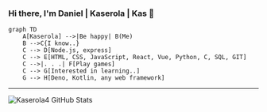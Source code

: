 ### Hi there, I'm Daniel | Kaserola | Kas 👋

```mermaid
graph TD
    A[Kaserola] -->|Be happy| B(Me)
    B -->C{I know..}
    C --> D[Node.js, express]
    C --> E[HTML, CSS, JavaScript, React, Vue, Python, C, SQL, GIT]
    C -->|. . .| F[Play games]
    C --> G[Interested in learning..]
    G --> H[Deno, Kotlin, any web framework]
   ```
---
<img align="left" alt="Kaserola4 GitHub Stats" src="https://github-readme-stats.vercel.app/api?username=Kaserola4&show_icons=true&hide_border=false&title_color=ff652f&icon_color=FFE400&bg_color=09131B&text_color=ffffff&border_color=008080"/>

